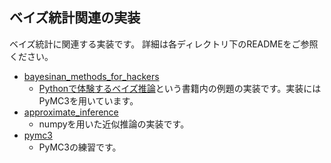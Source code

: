 ## ベイズ統計関連の実装
ベイズ統計に関連する実装です。
詳細は各ディレクトリ下のREADMEをご参照ください。
- [bayesinan_methods_for_hackers][bayesinan_methods_for_hackers]
    - [Pythonで体験するベイズ推論](https://www.morikita.co.jp/books/book/3155)という書籍内の例題の実装です。実装にはPyMC3を用いています。
- [approximate_inference][approximate_inference]
    - numpyを用いた近似推論の実装です。
- [pymc3][pymc3]
    - PyMC3の練習です。

[bayesinan_methods_for_hackers]:./bayesinan_methods_for_hackers
[approximate_inference]:./approximate_inference
[pymc3]:./pymc3